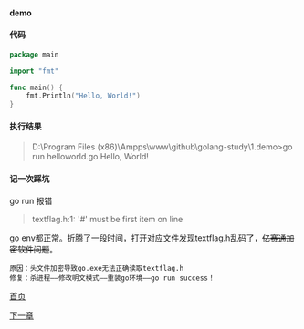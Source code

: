 #### demo

#### 代码

````go
package main

import "fmt"

func main() {
	fmt.Println("Hello, World!")
}

````

#### 执行结果

> D:\Program Files (x86)\Ampps\www\github\golang-study\1.demo>go run helloworld.go
Hello, World!

#### 记一次踩坑

go run 报错
> textflag.h:1: '#' must be first item on line

go env都正常。折腾了一段时间，打开对应文件发现textflag.h乱码了，~~亿赛通加密软件问题~~。

    原因：头文件加密导致go.exe无法正确读取textflag.h
    修复：杀进程——修改明文模式——重装go环境——go run success！


[首页](../README.md)

[下一章](../2.structure/README.md)
